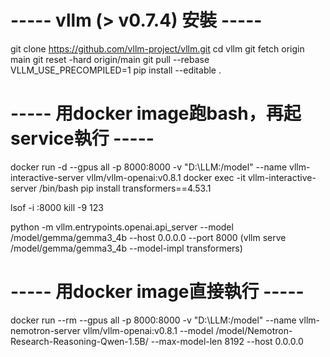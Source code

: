 # ----- vllm (> v0.7.4) 安裝 ----- #
git clone https://github.com/vllm-project/vllm.git
cd vllm
git fetch origin main
git reset -hard origin/main
git pull --rebase
VLLM_USE_PRECOMPILED=1 pip install --editable .

# ----- 用docker image跑bash，再起service執行 ----- #
docker run -d --gpus all -p 8000:8000 -v "D:\LLM:/model" --name vllm-interactive-server vllm/vllm-openai:v0.8.1
docker exec -it vllm-interactive-server /bin/bash
pip install transformers==4.53.1

lsof -i :8000
kill -9 123

python -m vllm.entrypoints.openai.api_server --model /model/gemma/gemma3_4b --host 0.0.0.0 --port 8000
(vllm serve /model/gemma/gemma3_4b --model-impl transformers)

# ----- 用docker image直接執行 ----- #
docker run --rm --gpus all -p 8000:8000 -v "D:\LLM:/model" --name vllm-nemotron-server vllm/vllm-openai:v0.8.1 --model /model/Nemotron-Research-Reasoning-Qwen-1.5B/ --max-model-len 8192 --host 0.0.0.0
